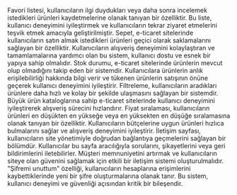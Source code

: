 Favori listesi, kullanıcıların ilgi duydukları veya daha sonra incelemek istedikleri ürünleri kaydetmelerine olanak tanıyan bir özelliktir. Bu liste, kullanıcı deneyimini iyileştirmek ve kullanıcıların tekrar ziyaret etmelerini teşvik etmek amacıyla geliştirilmiştir.
Sepet, e-ticaret sitelerinde kullanıcıların satın almak istedikleri ürünleri geçici olarak saklamalarını sağlayan bir özelliktir. Kullanıcıların alışveriş deneyimini kolaylaştıran ve tamamlamalarına yardımcı olan bu sistem, kullanıcı dostu ve esnek bir yapıya sahip olmalıdır.
Stok durumu, e-ticaret sitelerinde ürünlerin mevcut olup olmadığını takip eden bir sistemdir. Kullanıcılara ürünlerin anlık erişilebilirliği hakkında bilgi verir ve tükenen ürünlerin satışının önüne geçerek kullanıcı deneyimini iyileştirir.
Filtreleme, kullanıcıların aradıkları ürünlere daha hızlı ve kolay bir şekilde ulaşmasını sağlayan bir sistemdir. Büyük ürün kataloglarına sahip e-ticaret sitelerinde kullanıcı deneyimini iyileştirerek alışveriş sürecini hızlandırır.
Fiyat sıralaması, kullanıcıların ürünleri en düşükten en yükseğe veya en yüksekten en düşüğe sıralamasına olanak tanıyan bir özelliktir. Kullanıcıların bütçelerine uygun ürünleri hızlıca bulmalarını sağlar ve alışveriş deneyimini iyileştirir.
İletişim sayfası, kullanıcıların site yönetimiyle doğrudan bağlantıya geçmelerini sağlayan bir bölümdür. Kullanıcılar bu sayfa aracılığıyla sorularını, şikayetlerini veya geri bildirimlerini iletebilirler. Müşteri memnuniyetini artırmak ve kullanıcıların siteye olan güvenini sağlamak için etkili bir iletişim sistemi oluşturulmalıdır.
"Şifremi unuttum" özelliği, kullanıcıların hesaplarına erişimlerini kaybettiklerinde yeni bir şifre oluşturmalarına olanak tanır. Bu sistem, kullanıcı deneyimi ve güvenliği açısından kritik bir bileşendir.

